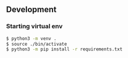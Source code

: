## Development

### Starting virtual env

```sh
$ python3 -m venv .
$ source ./bin/activate
$ python3 -m pip install -r requirements.txt
```
